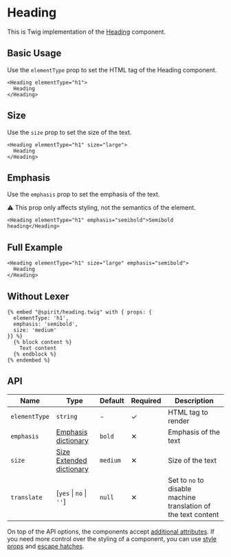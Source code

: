 # Heading

This is Twig implementation of the [Heading][heading] component.

## Basic Usage

Use the `elementType` prop to set the HTML tag of the Heading component.

```twig
<Heading elementType="h1">
  Heading
</Heading>
```

## Size

Use the `size` prop to set the size of the text.

```twig
<Heading elementType="h1" size="large">
  Heading
</Heading>
```

## Emphasis

Use the `emphasis` prop to set the emphasis of the text.

⚠️ This prop only affects styling, not the semantics of the element.

```twig
<Heading elementType="h1" emphasis="semibold">Semibold heading</Heading>
```

## Full Example

```twig
<Heading elementType="h1" size="large" emphasis="semibold">
  Heading
</Heading>
```

## Without Lexer

```twig
{% embed "@spirit/heading.twig" with { props: {
  elementType: 'h1',
  emphasis: 'semibold',
  size: 'medium'
}} %}
  {% block content %}
    Text content
  {% endblock %}
{% endembed %}
```

## API

| Name          | Type                                        | Default  | Required | Description                                                    |
| ------------- | ------------------------------------------- | -------- | -------- | -------------------------------------------------------------- |
| `elementType` | `string`                                    | -        | ✓        | HTML tag to render                                             |
| `emphasis`    | [Emphasis dictionary][dictionary-emphasis]  | `bold`   | ✕        | Emphasis of the text                                           |
| `size`        | [Size Extended dictionary][dictionary-size] | `medium` | ✕        | Size of the text                                               |
| `translate`   | \[`yes` \| `no` \| `''`]                    | `null`   | ✕        | Set to `no` to disable machine translation of the text content |

On top of the API options, the components accept [additional attributes][readme-additional-attributes].
If you need more control over the styling of a component, you can use [style props][readme-style-props]
and [escape hatches][readme-escape-hatches].

[dictionary-emphasis]: https://github.com/lmc-eu/spirit-design-system/tree/main/docs/DICTIONARIES.md#emphasis
[dictionary-size]: https://github.com/lmc-eu/spirit-design-system/tree/main/docs/DICTIONARIES.md#size
[heading]: https://github.com/lmc-eu/spirit-design-system/tree/main/packages/web-react/src/components/Heading
[readme-additional-attributes]: https://github.com/lmc-eu/spirit-design-system/blob/main/packages/web-twig/README.md#additional-attributes
[readme-style-props]: https://github.com/lmc-eu/spirit-design-system/blob/main/packages/web-twig/README.md#style-props
[readme-escape-hatches]: https://github.com/lmc-eu/spirit-design-system/blob/main/packages/web-twig/README.md#escape-hatches
